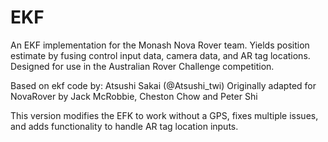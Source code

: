 # EKF

An EKF implementation for the Monash Nova Rover team. Yields position estimate by fusing control input data, camera data, and AR tag locations. 
Designed for use in the Australian Rover Challenge competition.

Based on ekf code by: Atsushi Sakai (@Atsushi_twi)
Originally adapted for NovaRover by Jack McRobbie, Cheston Chow and Peter Shi

This version modifies the EFK to work without a GPS, fixes multiple issues, and adds functionality to handle AR tag location inputs. 
